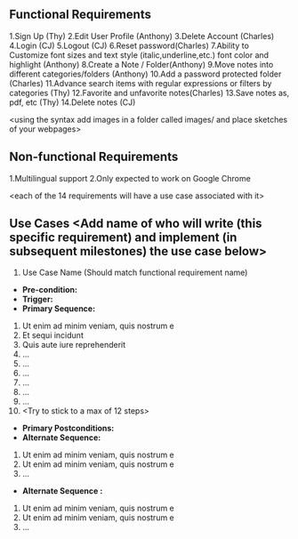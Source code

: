 ## Functional Requirements
1.Sign Up (Thy)
2.Edit User Profile (Anthony)
3.Delete Account (Charles)
4.Login (CJ)
5.Logout (CJ)
6.Reset password(Charles)
7.Ability to Customize font sizes and text style (italic,underline,etc.) font color and highlight (Anthony)
8.Create a Note / Folder(Anthony)
9.Move notes into different categories/folders (Anthony)
10.Add a password protected folder (Charles)
11.Advance search items with regular expressions or filters by categories (Thy)
12.Favorite and unfavorite notes(Charles)
13.Save notes as, pdf, etc (Thy)
14.Delete notes  (CJ)


<using the syntax [](images/ui1.png) add images in a folder called images/ and place sketches of your webpages>

## Non-functional Requirements
1.Multilingual support
2.Only expected to work on Google Chrome

<each of the 14 requirements will have a use case associated with it>
## Use Cases <Add name of who will write (this specific requirement) and implement (in subsequent milestones) the use case below>
1. Use Case Name (Should match functional requirement name)
- **Pre-condition:** <can be a list or short description>
- **Trigger:** <can be a list or short description>
- **Primary Sequence:**
1. Ut enim ad minim veniam, quis nostrum e
2. Et sequi incidunt
3. Quis aute iure reprehenderit
4. ...
5. ...
6. ...
7. ...
8. ...
9. ...
10. <Try to stick to a max of 12 steps>
- **Primary Postconditions:** <can be a list or short description>
- **Alternate Sequence:** <you can have more than one alternate sequence to
describe multiple issues that may arise and their outcomes>
1. Ut enim ad minim veniam, quis nostrum e
2. Ut enim ad minim veniam, quis nostrum e
3. ...
- **Alternate Sequence <optional>:** <you can have more than one alternate sequence to describe multiple issues that may arise>

1. Ut enim ad minim veniam, quis nostrum e
2. Ut enim ad minim veniam, quis nostrum e
3. ...

